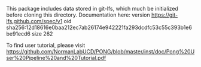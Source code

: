 This package includes data stored in git-lfs, which much be initialized before cloning this directory.
Documentation here: version https://git-lfs.github.com/spec/v1
oid sha256:12d18616e0baa212ec7ab26174e942221fa293dcdfc53c55c393b1e6be91ecd6
size 262

To find user tutorial, please visit https://github.com/NormanLabUCD/PONG/blob/master/inst/doc/Pong%20User%20Pipeline%20and%20Tutorial.pdf
